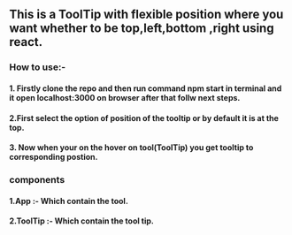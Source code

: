 ## This is a ToolTip with flexible position where you want whether to be top,left,bottom ,right using react.

### How to use:-
 #### 1. Firstly clone the repo and then run command npm start in terminal and it open localhost:3000 on browser after that follw next steps.
 #### 2.First select the option of position of the tooltip or by default it is at the top.
 #### 3. Now when your on the hover on tool(ToolTip) you get tooltip to corresponding postion.
### components
#### 1.App :- Which contain the tool. 
#### 2.ToolTip :- Which contain the tool tip.
